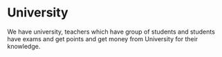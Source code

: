 # University
We have university, teachers which have group of students and students have exams and get points and get money from University for their knowledge.
